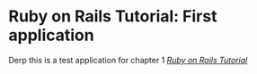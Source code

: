 # Ruby on Rails Tutorial: First application

Derp this is a test application for chapter 1
[*Ruby on Rails Tutorial*](http://railstutorial.org/)
